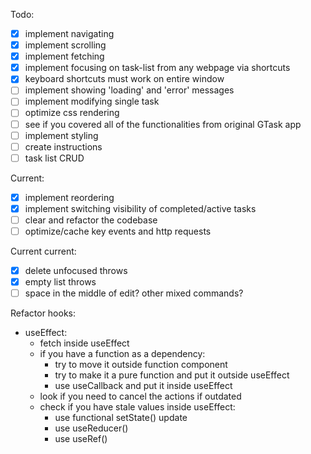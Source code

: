 Todo:
- [x] implement navigating
- [x] implement scrolling
- [x] implement fetching
- [x] implement focusing on task-list from any webpage via shortcuts
- [x] keyboard shortcuts must work on entire window
- [ ] implement showing 'loading' and 'error' messages
- [ ] implement modifying single task
- [ ] optimize css rendering
- [ ] see if you covered all of the functionalities from original GTask app
- [ ] implement styling
- [ ] create instructions
- [ ] task list CRUD

Current:
- [x] implement reordering
- [x] implement switching visibility of completed/active tasks
- [ ] clear and refactor the codebase
- [ ] optimize/cache key events and http requests

Current current:
- [x] delete unfocused throws
- [x] empty list throws
- [ ] space in the middle of edit? other mixed commands?

Refactor hooks:
- useEffect:
  - fetch inside useEffect
  - if you have a function as a dependency:
    - try to move it outside function component
    - try to make it a pure function and put it outside useEffect
    - use useCallback and put it inside useEffect
  - look if you need to cancel the actions if outdated
  - check if you have stale values inside useEffect:
    - use functional setState() update
    - use useReducer()
    - use useRef()
